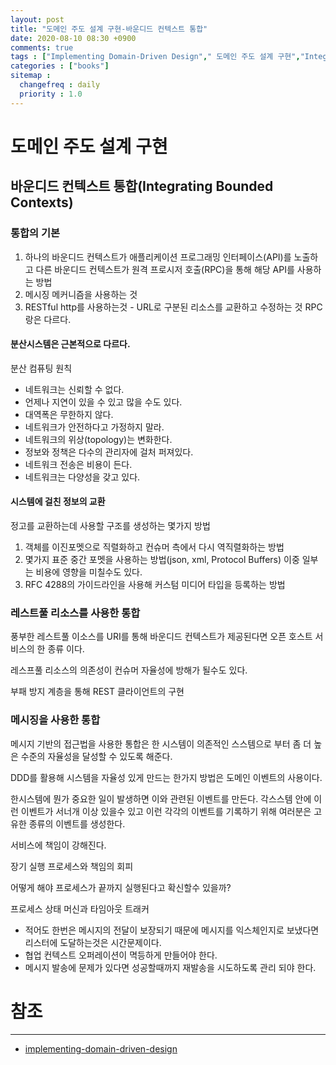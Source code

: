 ```yaml
---
layout: post
title: "도메인 주도 설계 구현-바운디드 컨텍스트 통합"
date: 2020-08-10 08:30 +0900
comments: true
tags : ["Implementing Domain-Driven Design"," 도메인 주도 설계 구현","Integrating Bounded Contexts","바운디드 컨텍스트 통합"]
categories : ["books"]
sitemap :
  changefreq : daily
  priority : 1.0
---
```


# 도메인 주도 설계 구현

## 바운디드 컨텍스트 통합(Integrating Bounded Contexts)

### 통합의 기본

1. 하나의 바운디드 컨텍스트가 애플리케이션 프로그래밍 인터페이스(API)를 노출하고 다른 바운디드 컨텍스트가 원격 프로시저 호출(RPC)을 통해 해당 API를 사용하는 방법
2. 메시징 메커니즘을 사용하는 것
3. RESTful http를 사용하는것 - URL로 구분된 리소스를 교환하고 수정하는 것 RPC랑은 다르다.

#### 분산시스템은 근본적으로 다르다.

분산 컴퓨팅 원칙

* 네트워크는 신뢰할 수 없다.
* 언제나 지연이 있을 수 있고 많을 수도 있다.
* 대역폭은 무한하지 않다.
* 네트워크가 안전하다고 가정하지 말라.
* 네트워크의 위상(topology)는 변화한다.
* 정보와 정책은 다수의 관리자에 걸처 퍼져있다.
* 네트워크 전송은 비용이 든다.
* 네트워크는 다양성을 갖고 있다.

#### 시스템에 걸친 정보의 교환

정고를 교환하는데 사용할 구조를 생성하는 몇가지 방법

1. 객체를 이진포멧으로 직렬화하고 컨슈머 측에서 다시 역직렬화하는 방법
2. 몇가지 표준 중간 포멧을 사용하는 방법(json, xml, Protocol Buffers) 이중 일부는 비용에 영향을 미칠수도 있다.
3. RFC 4288의 가이드라인을 사용해 커스텀 미디어 타입을 등록하는 방법


### 레스트풀 리소스를 사용한 통합

풍부한 레스트풀 이소스를 URI를 통해 바운디드 컨텍스트가 제공된다면 오픈 호스트 서비스의 한 종류 이다.

레스프풀 리소스의 의존성이 컨슈머 자율성에 방해가 될수도 있다.

부패 방지 계층을 통해 REST 클라이언트의 구현

### 메시징을 사용한 통합

메시지 기반의 접근법을 사용한 통합은 한 시스템이 의존적인 스스템으로 부터 좀 더 높은 수준의 자율성을 달성할 수 있도록 해준다.

DDD를 활용해 시스템을 자율성 있게 만드는 한가지 방법은 도메인 이벤트의 사용이다.

한시스템에 뭔가 중요한 일이 발생하면 이와 관련된 이벤트를 만든다. 각스스템 안에 이런 이벤트가 서너개 이상 있을수 있고
이런 각각의 이벤트를 기록하기 위해 여러분은 고유한 종류의 이벤트를 생성한다.

서비스에 책임이 강해진다.

장기 실행 프로세스와 책임의 회피

어떻게 해야 프로세스가 끝까지 실행된다고 확신할수 있을까?

프로세스 상태 머신과 타임아웃 트래커

* 적어도 한번은 메시지의 전달이 보장되기 때문에 메시지를 익스체인지로 보냈다면 리스터에 도달하는것은 시간문제이다.
* 협업 컨텍스트 오퍼레이션이 멱등하게 만들어야 한다.
* 메시지 발송에 문제가 있다면 성공할때까지 재발송을 시도하도록 관리 되야 한다.

# 참조
-----
* [implementing-domain-driven-design](https://www.oreilly.com/library/view/implementing-domain-driven-design/9780133039900/)

